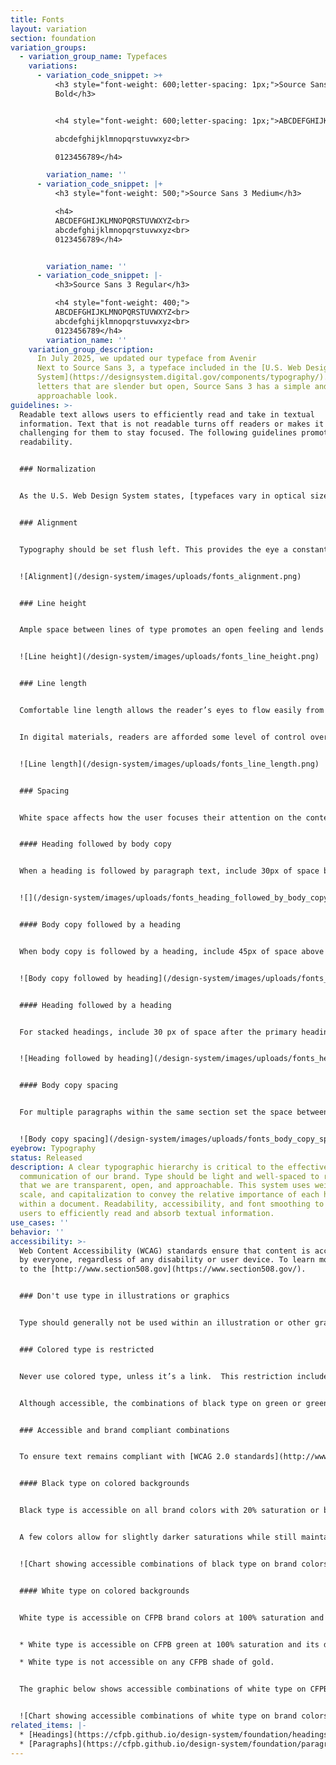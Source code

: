 ```yaml
---
title: Fonts
layout: variation
section: foundation
variation_groups:
  - variation_group_name: Typefaces
    variations:
      - variation_code_snippet: >+
          <h3 style="font-weight: 600;letter-spacing: 1px;">Source Sans 3 Semi
          Bold</h3>


          <h4 style="font-weight: 600;letter-spacing: 1px;">ABCDEFGHIJKLMNOPQRSTUVWXYZ<br>

          abcdefghijklmnopqrstuvwxyz<br>

          0123456789</h4>

        variation_name: ''
      - variation_code_snippet: |+
          <h3 style="font-weight: 500;">Source Sans 3 Medium</h3>

          <h4>
          ABCDEFGHIJKLMNOPQRSTUVWXYZ<br>
          abcdefghijklmnopqrstuvwxyz<br>
          0123456789</h4>


        variation_name: ''
      - variation_code_snippet: |-
          <h3>Source Sans 3 Regular</h3>

          <h4 style="font-weight: 400;">
          ABCDEFGHIJKLMNOPQRSTUVWXYZ<br>
          abcdefghijklmnopqrstuvwxyz<br>
          0123456789</h4>
        variation_name: ''
    variation_group_description:
      In July 2025, we updated our typeface from Avenir
      Next to Source Sans 3, a typeface included in the [U.S. Web Design
      System](https://designsystem.digital.gov/components/typography/). With
      letters that are slender but open, Source Sans 3 has a simple and
      approachable look.
guidelines: >-
  Readable text allows users to efficiently read and take in textual
  information. Text that is not readable turns off readers or makes it
  challenging for them to stay focused. The following guidelines promote good
  readability.


  ### Normalization 


  As the U.S. Web Design System states, [typefaces vary in optical size](https://designsystem.digital.gov/design-tokens/typesetting/overview/). Source Sans 3 is more condensed and has a smaller optical appearance than our previous typeface, Avenir Next. To address this difference and ensure our site’s components and readability remain intact, we adjusted Source Sans 3’s x-height to be optically closer to Avenir Next’s x-height. To accomplish this, we used a [font-size-adjust CSS property](https://www.w3.org/TR/css-fonts-3/#font-size-adjust-prop).


  ### Alignment


  Typography should be set flush left. This provides the eye a constant starting point for each line, making text easier to read.


  ![Alignment](/design-system/images/uploads/fonts_alignment.png)


  ### Line height


  Ample space between lines of type promotes an open feeling and lends flow to body copy. When setting body copy, the leading should be 1.375 times the type size, or 37.5% larger.


  ![Line height](/design-system/images/uploads/fonts_line_height.png)


  ### Line length


  Comfortable line length allows the reader’s eyes to flow easily from the end of one line to the beginning of the next. The ideal line length is 66 characters, including spaces, though lengths may range from 45 to 90 characters.


  In digital materials, readers are afforded some level of control over line length by narrowing their browser window or changing the type size display on their devices. In printed materials, readers do not have this control. For this reason, special effort should be made to use a line length as close as possible to 66 characters in printed materials. This can be achieved by using a multi-column layout or larger margins.


  ![Line length](/design-system/images/uploads/fonts_line_length.png)


  ### Spacing


  White space affects how the user focuses their attention on the content. It makes it easier to know what to read and where to begin. Spacing between typographic elements should be open enough to feel light, but close enough to establish a proper relationship between elements.


  #### Heading followed by body copy


  When a heading is followed by paragraph text, include 30px of space below Display and 15px below Headings 1–6.


  ![](/design-system/images/uploads/fonts_heading_followed_by_body_copy.png)


  #### Body copy followed by a heading


  When body copy is followed by a heading, include 45px of space above Heading 2 and 30px above Headings 3–6.


  ![Body copy followed by heading](/design-system/images/uploads/fonts_body_copy_followed_by_heading.png)


  #### Heading followed by a heading


  For stacked headings, include 30 px of space after the primary heading.


  ![Heading followed by heading](/design-system/images/uploads/fonts_heading_followed_by_heading.png)


  #### Body copy spacing


  For multiple paragraphs within the same section set the space between paragraphs to 15px.


  ![Body copy spacing](/design-system/images/uploads/fonts_body_copy_spacing.png)
eyebrow: Typography
status: Released
description: A clear typographic hierarchy is critical to the effective
  communication of our brand. Type should be light and well-spaced to reinforce
  that we are transparent, open, and approachable. This system uses weight,
  scale, and capitalization to convey the relative importance of each heading
  within a document. Readability, accessibility, and font smoothing to allow all
  users to efficiently read and absorb textual information.
use_cases: ''
behavior: ''
accessibility: >-
  Web Content Accessibility (WCAG) standards ensure that content is accessible
  by everyone, regardless of any disability or user device. To learn more, refer
  to the [http://www.section508.gov](https://www.section508.gov/).


  ### Don't use type in illustrations or graphics


  Type should generally not be used within an illustration or other graphic, as assistive technology such as screen readers can't make sense of the words.


  ### Colored type is restricted


  Never use colored type, unless it’s a link.  This restriction includes all brand colors, including CFPB green.


  Although accessible, the combinations of black type on green or green type on black should never be used.


  ### Accessible and brand compliant combinations


  To ensure text remains compliant with [WCAG 2.0 standards](http://www.w3.org/TR/WCAG20/), use only these permitted type and background color combinations, which fall within the range of foreground/background color contrast permitted by the Section 508 guidelines. For specific color values, visit our [Color page](https://cfpb.github.io/design-system/foundation/color).


  #### Black type on colored backgrounds


  Black type is accessible on all brand colors with 20% saturation or below when using at least 14pt type. [Visit our Color page](https://cfpb.github.io/design-system/foundation/color#tints) for hex and RGB values. 


  A few colors allow for slightly darker saturations while still maintaining accessibility. If you're looking to use a combination not listed here, check [WebAIM Contrast Checker](https://webaim.org/resources/contrastchecker/)  to verify accessibility.


  ![Chart showing accessible combinations of black type on brand colors with 20% saturation](/design-system/images/uploads/black_type.png)


  #### White type on colored backgrounds


  White type is accessible on CFPB brand colors at 100% saturation and their darker shades when using at least 14pt type, with the following two exceptions:


  * White type is accessible on CFPB green at 100% saturation and its darker shades *only* when using at least 14pt bold type. Alternatively, use at least 18pt regular type.

  * White type is not accessible on any CFPB shade of gold.


  The graphic below shows accessible combinations of white type on CFPB brand colors at 100% saturation. [Visit our Color page](<>) for hex and RGB values. 


  ![Chart showing accessible combinations of white type on brand colors at 100% saturation](/design-system/images/uploads/white_type.png)
related_items: |-
  * [Headings](https://cfpb.github.io/design-system/foundation/headings)
  * [Paragraphs](https://cfpb.github.io/design-system/foundation/paragraphs)
---
```

